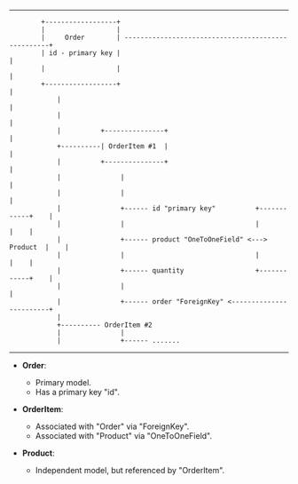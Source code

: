 


-----------------------------------------------------------------------------------------------------------



            +------------------+
            |                  |
            |     Order        | ---------------------------------------------------+
            | id - primary key |                                                    | 
            |                  |                                                    | 
            +------------------+                                                    |
                |                                                                   |
                |                                                                   |
                |          +---------------+                                        |
                +----------| OrderItem #1  |                                        |
                |          +---------------+                                        |
                |               |                                                   |
                |               |                                                   |
                |               +------ id "primary key"          +------------+    |
                |               |                                 |            |    |
                |               +------ product "OneToOneField" <---> Product  |    |
                |               |                                 |            |    |
                |               +------ quantity                  +------------+    |
                |               |                                                   |
                |               +------ order "ForeignKey" <------------------------+
                |
                +---------- OrderItem #2
                |               |
                |               +------ .......


  
------------------------------------------------------------------------------------------------------------
- **Order**: 
  - Primary model.
  - Has a primary key "id".

- **OrderItem**: 
  - Associated with "Order" via "ForeignKey".
  - Associated with "Product" via "OneToOneField".

- **Product**: 
  - Independent model, but referenced by "OrderItem".

